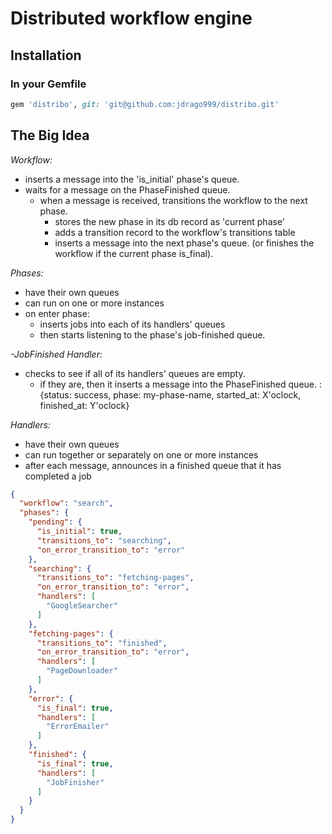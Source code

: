 
# Distributed workflow engine

## Installation

### In your Gemfile

```ruby
gem 'distribo', git: 'git@github.com:jdrago999/distribo.git'
```

## The Big Idea


*Workflow:*
  * inserts a message into the 'is_initial' phase's queue.
  * waits for a message on the PhaseFinished queue.
    * when a message is received, transitions the workflow to the next phase.
      * stores the new phase in its db record as 'current phase'
      * adds a transition record to the workflow's transitions table
      * inserts a message into the next phase's queue. (or finishes the workflow if the current phase is_final).

*Phases:*
  * have their own queues
  * can run on one or more instances
  * on enter phase:
    * inserts jobs into each of its handlers' queues
    * then starts listening to the phase's job-finished queue.

*<Phase>-JobFinished Handler:*
  * checks to see if all of its handlers' queues are empty.
    * if they are, then it inserts a message into the PhaseFinished queue.
      : {status: success, phase: my-phase-name, started_at: X'oclock, finished_at: Y'oclock}

*Handlers:*
  * have their own queues
  * can run together or separately on one or more instances
  * after each message, announces in a finished queue that it has completed a job

```json
{
  "workflow": "search",
  "phases": {
    "pending": {
      "is_initial": true,
      "transitions_to": "searching",
      "on_error_transition_to": "error"
    },
    "searching": {
      "transitions_to": "fetching-pages",
      "on_error_transition_to": "error",
      "handlers": [
        "GoogleSearcher"
      ]
    },
    "fetching-pages": {
      "transitions_to": "finished",
      "on_error_transition_to": "error",
      "handlers": [
        "PageDownloader"
      ]
    },
    "error": {
      "is_final": true,
      "handlers": [
        "ErrorEmailer"
      ]
    },
    "finished": {
      "is_final": true,
      "handlers": [
        "JobFinisher"
      ]
    }
  }
}
```
